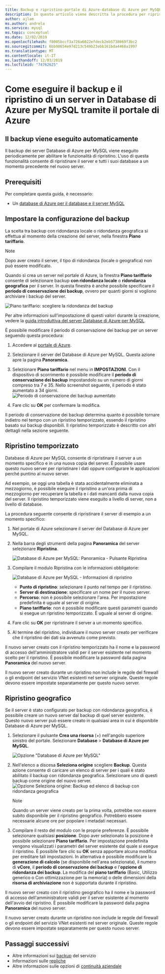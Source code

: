 ```yaml
---
title: Backup e ripristino-portale di Azure-database di Azure per MySQL
description: In questo articolo viene descritta la procedura per ripristinare un server nel Database di Azure per MySQL usando il portale di Azure.
author: ajlam
ms.author: andrela
ms.service: mysql
ms.topic: conceptual
ms.date: 12/02/2019
ms.openlocfilehash: f8005bccf3a726a6022efdecb2eb5738669f3bc2
ms.sourcegitcommit: 6bb98654e97d213c549b23ebb161bda4468a1997
ms.translationtype: MT
ms.contentlocale: it-IT
ms.lasthandoff: 12/03/2019
ms.locfileid: "74762625"
---
```

# <a name="how-to-backup-and-restore-a-server-in-azure-database-for-mysql-using-the-azure-portal"></a>Come eseguire il backup e il ripristino di un server in Database di Azure per MySQL tramite il portale di Azure

## <a name="backup-happens-automatically"></a>Il backup viene eseguito automaticamente
Il backup dei server Database di Azure per MySQL viene eseguito periodicamente per abilitare le funzionalità di ripristino. L'uso di questa funzionalità consente di ripristinare il server e tutti i suoi database a un momento precedente nel nuovo server.

## <a name="prerequisites"></a>Prerequisiti
Per completare questa guida, è necessario:
- Un [database di Azure per il database e il server MySQL](quickstart-create-mysql-server-database-using-azure-portal.md)

## <a name="set-backup-configuration"></a>Impostare la configurazione del backup

La scelta tra backup con ridondanza locale o ridondanza geografica si effettua al momento della creazione del server, nella finestra **Piano tariffario**.

> [!NOTE]
> Dopo aver creato il server, il tipo di ridondanza (locale o geografica) non può essere modificato.
>

Quando si crea un server nel portale di Azure, la finestra **Piano tariffario** consente di selezionare backup **con ridondanza locale** o **ridondanza geografica** per il server. In questa finestra è anche possibile specificare il **periodo di conservazione dei backup**, ovvero per quanti giorni si vogliono archiviare i backup del server.

   ![Piano tariffario: scegliere la ridondanza del backup](./media/howto-restore-server-portal/pricing-tier.png)

Per altre informazioni sull'impostazione di questi valori durante la creazione, vedere la [guida introduttiva del server Database di Azure per MySQL](quickstart-create-mysql-server-database-using-azure-portal.md).

È possibile modificare il periodo di conservazione dei backup per un server seguendo questa procedura:
1. Accedere al [portale di Azure](https://portal.azure.com/).
2. Selezionare il server del Database di Azure per MySQL. Questa azione apre la pagina **Panoramica**.
3. Selezionare **Piano tariffario** nel menu in **IMPOSTAZIONI**. Con il dispositivo di scorrimento è possibile modificare il **periodo di conservazione dei backup** impostandolo su un numero di giorni compreso tra 7 e 35.
Nello screenshot seguente, il periodo è stato aumentato a 34 giorni.
![Periodo di conservazione dei backup aumentato](./media/howto-restore-server-portal/3-increase-backup-days.png)

4. Fare clic su **OK** per confermare la modifica.

Il periodo di conservazione dei backup determina quanto è possibile tornare indietro nel tempo con un ripristino temporizzato, essendo il ripristino basato sui backup disponibili. Il ripristino temporizzato è descritto con altri dettagli nella sezione seguente. 

## <a name="point-in-time-restore"></a>Ripristino temporizzato
Database di Azure per MySQL consente di ripristinare il server a un momento specifico e in una nuova copia del server. È possibile usare questo nuovo server per ripristinare i dati oppure configurare le applicazioni perché puntino al nuovo server.

Ad esempio, se oggi una tabella è stata accidentalmente eliminata a mezzogiorno, è possibile eseguire il ripristino a un'ora prima di mezzogiorno per recuperare la tabella e i dati mancanti dalla nuova copia del server. Il ripristino temporizzato viene eseguito a livello di server, non a livello di database.

La procedura seguente consente di ripristinare il server di esempio a un momento specifico:
1. Nel portale di Azure selezionare il server del Database di Azure per MySQL. 

2. Nella barra degli strumenti della pagina **Panoramica** del server selezionare **Ripristina**.

   ![Database di Azure per MySQL: Panoramica - Pulsante Ripristina](./media/howto-restore-server-portal/2-server.png)

3. Compilare il modulo Ripristina con le informazioni obbligatorie:

   ![Database di Azure per MySQL - Informazioni di ripristino](./media/howto-restore-server-portal/3-restore.png)
   - **Punto di ripristino**: selezionare il punto nel tempo per il ripristino.
   - **Server di destinazione**: specificare un nome per il nuovo server.
   - **Percorso**: non è possibile selezionare l'area. Per impostazione predefinita è uguale al server di origine.
   - **Piano tariffario**: non è possibile modificare questi parametri quando si esegue un ripristino temporizzato. È uguale al server di origine. 

4. Fare clic su **OK** per ripristinare il server a un momento specifico. 

5. Al termine del ripristino, individuare il nuovo server creato per verificare che il ripristino dei dati sia avvenuto come previsto.

Il nuovo server creato con il ripristino temporizzato ha il nome e la password di accesso dell'amministratore validi per il server esistente nel momento scelto per il ripristino. È possibile modificare la password dalla pagina **Panoramica** del nuovo server.

Il nuovo server creato durante un ripristino non include le regole del firewall o gli endpoint del servizio VNet esistenti nel server originale. Queste regole devono essere impostate separatamente per questo nuovo server.

## <a name="geo-restore"></a>Ripristino geografico
Se il server è stato configurato per backup con ridondanza geografica, è possibile creare un nuovo server dal backup di quel server esistente. Questo nuovo server può essere creato in qualsiasi area in cui è disponibile Database di Azure per MySQL.  

1. Selezionare il pulsante **Crea una risorsa** (+) nell'angolo superiore sinistro del portale. Selezionare **Database** > **Database di Azure per MySQL**.

   ![Opzione "Database di Azure per MySQL"](./media/howto-restore-server-portal/2_navigate-to-mysql.png)

2. Nell'elenco a discesa **Seleziona origine** scegliere **Backup**. Questa azione consente di caricare un elenco di server per i quali è stato abilitato il backup con ridondanza geografica. Selezionare uno di questi backup come origine del nuovo server.
   ![Opzione Seleziona origine: Backup ed elenco di backup con ridondanza geografica](./media/howto-restore-server-portal/2-georestore.png)

   > [!NOTE]
   > Quando un server viene creato per la prima volta, potrebbe non essere subito disponibile per il ripristino geografico. Potrebbero essere necessarie alcune ore per popolare i metadati necessari.
   >

3. Compilare il resto del modulo con le proprie preferenze. È possibile selezionare qualsiasi **posizione**. Dopo aver selezionato la posizione è possibile selezionare **Piano tariffario**. Per impostazione predefinita vengono visualizzati i parametri del server esistente dal quale si esegue il ripristino. È possibile fare clic su **OK** senza apportare alcuna modifica per ereditare tali impostazioni. In alternativa è possibile modificare la **generazione di calcolo** (se disponibile nell'area selezionata), il numero di **vCore**, il **periodo di conservazione dei backup** e l'**opzione di ridondanza dei backup**. La modifica del **piano tariffario** (Basic, Utilizzo generico o Con ottimizzazione per la memoria) o delle dimensioni della **risorsa di archiviazione** non è supportata durante il ripristino.

Il nuovo server creato con il ripristino geografico ha il nome e la password di accesso dell'amministratore validi per il server esistente al momento dell'avvio del ripristino. È possibile modificare la password dalla pagina **Panoramica** del nuovo server.

Il nuovo server creato durante un ripristino non include le regole del firewall o gli endpoint del servizio VNet esistenti nel server originale. Queste regole devono essere impostate separatamente per questo nuovo server.



## <a name="next-steps"></a>Passaggi successivi
- Altre informazioni sui [backup](concepts-backup.md) del servizio
- Informazioni sulle [repliche](concepts-read-replicas.md)
- Altre informazioni sulle opzioni di [continuità aziendale](concepts-business-continuity.md)
